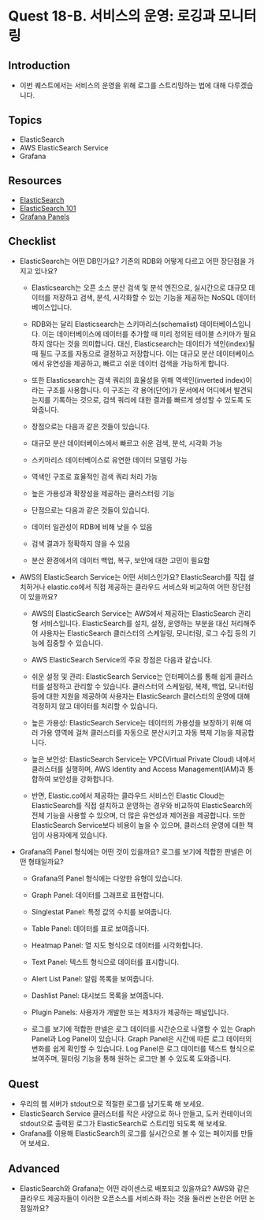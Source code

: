 # Quest 18-B. 서비스의 운영: 로깅과 모니터링

## Introduction
* 이번 퀘스트에서는 서비스의 운영을 위해 로그를 스트리밍하는 법에 대해 다루겠습니다.

## Topics
* ElasticSearch
* AWS ElasticSearch Service
* Grafana

## Resources
* [ElasticSearch](https://www.elastic.co/kr/what-is/elasticsearch)
* [ElasticSearch 101](https://www.elastic.co/kr/webinars/getting-started-elasticsearch)
* [Grafana Panels](https://grafana.com/docs/grafana/latest/panels/)

## Checklist
* ElasticSearch는 어떤 DB인가요? 기존의 RDB와 어떻게 다르고 어떤 장단점을 가지고 있나요?
    * Elasticsearch는 오픈 소스 분산 검색 및 분석 엔진으로, 실시간으로 대규모 데이터를 저장하고 검색, 분석, 시각화할 수 있는 기능을 제공하는 NoSQL 데이터베이스입니다.

    * RDB와는 달리 Elasticsearch는 스키마리스(schemalist) 데이터베이스입니다. 이는 데이터베이스에 데이터를 추가할 때 미리 정의된 테이블 스키마가 필요하지 않다는 것을 의미합니다. 대신, Elasticsearch는 데이터가 색인(index)될 때 필드 구조를 자동으로 결정하고 저장합니다. 이는 대규모 분산 데이터베이스에서 유연성을 제공하고, 빠르고 쉬운 데이터 검색을 가능하게 합니다.

    * 또한 Elasticsearch는 검색 쿼리의 효율성을 위해 역색인(inverted index)이라는 구조를 사용합니다. 이 구조는 각 용어(단어)가 문서에서 어디에서 발견되는지를 기록하는 것으로, 검색 쿼리에 대한 결과를 빠르게 생성할 수 있도록 도와줍니다.

    * 장점으로는 다음과 같은 것들이 있습니다.

    * 대규모 분산 데이터베이스에서 빠르고 쉬운 검색, 분석, 시각화 가능
    * 스키마리스 데이터베이스로 유연한 데이터 모델링 가능
    * 역색인 구조로 효율적인 검색 쿼리 처리 가능
    * 높은 가용성과 확장성을 제공하는 클러스터링 기능

    * 단점으로는 다음과 같은 것들이 있습니다.

    * 데이터 일관성이 RDB에 비해 낮을 수 있음
    * 검색 결과가 정확하지 않을 수 있음
    * 분산 환경에서의 데이터 백업, 복구, 보안에 대한 고민이 필요함

* AWS의 ElasticSearch Service는 어떤 서비스인가요? ElasticSearch를 직접 설치하거나 elastic.co에서 직접 제공하는 클라우드 서비스와 비교하여 어떤 장단점이 있을까요?
    * AWS의 ElasticSearch Service는 AWS에서 제공하는 ElasticSearch 관리형 서비스입니다. ElasticSearch를 설치, 설정, 운영하는 부분을 대신 처리해주어 사용자는 ElasticSearch 클러스터의 스케일링, 모니터링, 로그 수집 등의 기능에 집중할 수 있습니다.

    * AWS ElasticSearch Service의 주요 장점은 다음과 같습니다.

    * 쉬운 설정 및 관리: ElasticSearch Service는 인터페이스를 통해 쉽게 클러스터를 설정하고 관리할 수 있습니다. 클러스터의 스케일링, 복제, 백업, 모니터링 등에 대한 지원을 제공하여 사용자는 ElasticSearch 클러스터의 운영에 대해 걱정하지 않고 데이터를 처리할 수 있습니다.
    * 높은 가용성: ElasticSearch Service는 데이터의 가용성을 보장하기 위해 여러 가용 영역에 걸쳐 클러스터를 자동으로 분산시키고 자동 복제 기능을 제공합니다.
    * 높은 보안성: ElasticSearch Service는 VPC(Virtual Private Cloud) 내에서 클러스터를 실행하며, AWS Identity and Access Management(IAM)과 통합하여 보안성을 강화합니다.
    * 반면, Elastic.co에서 제공하는 클라우드 서비스인 Elastic Cloud는 ElasticSearch를 직접 설치하고 운영하는 경우와 비교하여 ElasticSearch의 전체 기능을 사용할 수 있으며, 더 많은 유연성과 제어권을 제공합니다. 또한 ElasticSearch Service보다 비용이 높을 수 있으며, 클러스터 운영에 대한 책임이 사용자에게 있습니다.

* Grafana의 Panel 형식에는 어떤 것이 있을까요? 로그를 보기에 적합한 판넬은 어떤 형태일까요?
    * Grafana의 Panel 형식에는 다양한 유형이 있습니다.

    * Graph Panel: 데이터를 그래프로 표현합니다.
    * Singlestat Panel: 특정 값의 수치를 보여줍니다.
    * Table Panel: 데이터를 표로 보여줍니다.
    * Heatmap Panel: 열 지도 형식으로 데이터를 시각화합니다.
    * Text Panel: 텍스트 형식으로 데이터를 표시합니다.
    * Alert List Panel: 알림 목록을 보여줍니다.
    * Dashlist Panel: 대시보드 목록을 보여줍니다.
    * Plugin Panels: 사용자가 개발한 또는 제3자가 제공하는 패널입니다.
    * 로그를 보기에 적합한 판넬은 로그 데이터를 시간순으로 나열할 수 있는 Graph Panel과 Log Panel이 있습니다. Graph Panel은 시간에 따른 로그 데이터의 변화를 쉽게 확인할 수 있습니다. Log Panel은 로그 데이터를 텍스트 형식으로 보여주며, 필터링 기능을 통해 원하는 로그만 볼 수 있도록 도와줍니다.


## Quest
* 우리의 웹 서버가 stdout으로 적절한 로그를 남기도록 해 보세요.
* ElasticSearch Service 클러스터를 작은 사양으로 하나 만들고, 도커 컨테이너의 stdout으로 출력된 로그가 ElasticSearch로 스트리밍 되도록 해 보세요.
* Grafana를 이용해 ElasticSearch의 로그를 실시간으로 볼 수 있는 페이지를 만들어 보세요.

## Advanced
* ElasticSearch와 Grafana는 어떤 라이센스로 배포되고 있을까요? AWS와 같은 클라우드 제공자들이 이러한 오픈소스를 서비스화 하는 것을 둘러싼 논란은 어떤 논점일까요?
